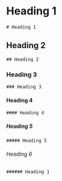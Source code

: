 # Heading 1 
```
# Heading 1 
```
## Heading 2
```
## Heading 2
```
### Heading 3
```
### Heading 3
```
#### Heading 4
```
#### Heading 4 
```
##### Heading 5
```
##### Heading 5 
```
###### Heading 6
```
###### Heading 1 
```
